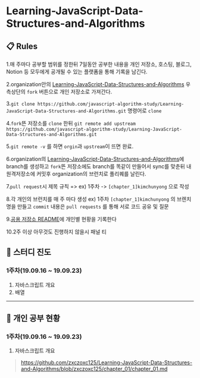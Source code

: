 # Learning-JavaScript-Data-Structures-and-Algorithms
## 📋 Rules
1.매 주마다 공부할 범위를 정한뒤 7일동안 공부한 내용을 개인 저장소, 호스팅, 블로그, Notion 등 모두에게 공개될 수 있는 플랫폼을 통해 기록을 남긴다.

2.organization안의 [Learning-JavaScript-Data-Structures-and-Algorithms](https://github.com/javascript-algorithm-study/Learning-JavaScript-Data-Structures-and-Algorithms) 우측상단의 `fork` 버튼으로 개인 저장소로 가져간다.

3.`git clone https://github.com/javascript-algorithm-study/Learning-JavaScript-Data-Structures-and-Algorithms.git` 명령어로 `clone`

4.`fork`뜬 저장소를 `clone` 한뒤 `git remote add upstream https://github.com/javascript-algorithm-study/Learning-JavaScript-Data-Structures-and-Algorithms.git`

5.`git remote -v` 를 하면 `orgin`과 `upstream`이 뜨면 완료.

6.organization의 [Learning-JavaScript-Data-Structures-and-Algorithms](https://github.com/javascript-algorithm-study/Learning-JavaScript-Data-Structures-and-Algorithms)에 branch를 생성하고 `fork`뜬 저장소에도 branch를 똑같이 만들어서 sync를 맞춘뒤 내 원격저장소에 커밋후 organization의 브런치로 풀리퀘를 날린다.

7.`pull request`시 제목 규칙 => ex) 1주차 -> `[chapter_1]kimchunyong` 으로 작성

8.각 개인의 브런치를 매 주 마다 생성 ex) 1주차 `[chapter_1]kimchunyong` 의 브렌치 명을 만들고 `commit` 내용은 `pull requests` 를 통해 서로 코드 공유 및 질문

9.[공용 저장소 README](https://github.com/javascript-algorithm-study/Learning-JavaScript-Data-Structures-and-Algorithms.git)에 개인별 현황을 기록한다

10.2주 이상 아무것도 진행하지 않을시 패널 티



## :book: 스터디 진도

### 1주차(19.09.16 ~ 19.09.23)

1. 자바스크립트 개요
2. 배열

---


## :pencil: 개인 공부 현황

### 1주차(19.09.16 ~ 19.09.23)
1. 자바스크립트 개요
> https://github.com/zxczoxc125/Learning-JavaScript-Data-Structures-and-Algorithms/blob/zxczoxc125/chapter_01/chapter_01.md
